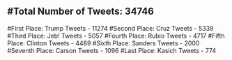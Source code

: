 #Total Number of Tweets: 34746 
---
#First Place: Trump Tweets - 11274
#Second Place: Cruz Tweets - 5339
#Third Place: Jeb! Tweets - 5057
#Fourth Place: Rubio Tweets - 4717
#Fifth Place: Clinton Tweets - 4489
#Sixth Place: Sanders Tweets - 2000
#Seventh Place: Carson Tweets - 1096
#Last Place: Kasich Tweets - 774
